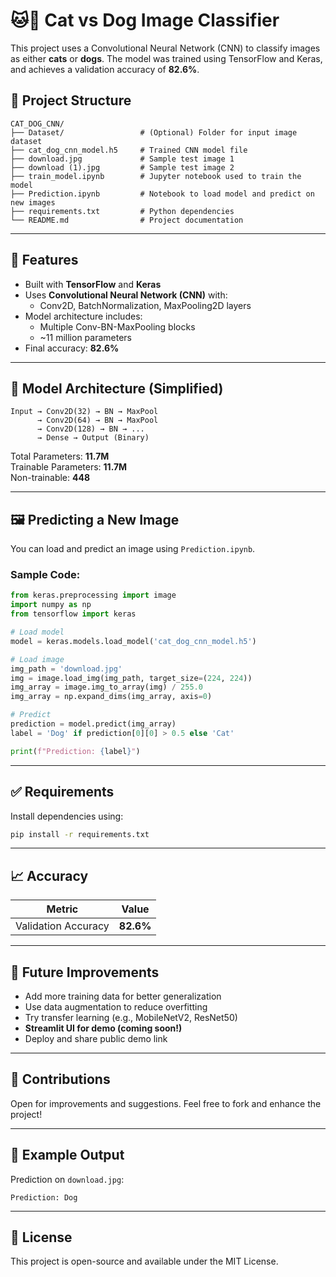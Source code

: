 # 🐱🐶 Cat vs Dog Image Classifier

This project uses a Convolutional Neural Network (CNN) to classify images as either **cats** or **dogs**. The model was trained using TensorFlow and Keras, and achieves a validation accuracy of **82.6%**.

## 📁 Project Structure

```
CAT_DOG_CNN/
├── Dataset/                 # (Optional) Folder for input image dataset
├── cat_dog_cnn_model.h5     # Trained CNN model file
├── download.jpg             # Sample test image 1
├── download (1).jpg         # Sample test image 2
├── train_model.ipynb        # Jupyter notebook used to train the model
├── Prediction.ipynb         # Notebook to load model and predict on new images
├── requirements.txt         # Python dependencies
└── README.md                # Project documentation
```

---

## 📌 Features

- Built with **TensorFlow** and **Keras**
- Uses **Convolutional Neural Network (CNN)** with:
  - Conv2D, BatchNormalization, MaxPooling2D layers
- Model architecture includes:
  - Multiple Conv-BN-MaxPooling blocks
  - ~11 million parameters
- Final accuracy: **82.6%**

---

## 🧠 Model Architecture (Simplified)

```
Input → Conv2D(32) → BN → MaxPool 
      → Conv2D(64) → BN → MaxPool 
      → Conv2D(128) → BN → ...
      → Dense → Output (Binary)
```

Total Parameters: **11.7M**  
Trainable Parameters: **11.7M**  
Non-trainable: **448**

---

## 🖼️ Predicting a New Image

You can load and predict an image using `Prediction.ipynb`.  

### Sample Code:
```python
from keras.preprocessing import image
import numpy as np
from tensorflow import keras

# Load model
model = keras.models.load_model('cat_dog_cnn_model.h5')

# Load image
img_path = 'download.jpg'
img = image.load_img(img_path, target_size=(224, 224))
img_array = image.img_to_array(img) / 255.0
img_array = np.expand_dims(img_array, axis=0)

# Predict
prediction = model.predict(img_array)
label = 'Dog' if prediction[0][0] > 0.5 else 'Cat'

print(f"Prediction: {label}")
```

---

## ✅ Requirements

Install dependencies using:
```bash
pip install -r requirements.txt
```

---

## 📈 Accuracy

| Metric             | Value     |
|--------------------|-----------|
| Validation Accuracy| **82.6%** |

---

## 🚀 Future Improvements

- Add more training data for better generalization
- Use data augmentation to reduce overfitting
- Try transfer learning (e.g., MobileNetV2, ResNet50)
- **Streamlit UI for demo (coming soon!)**
- Deploy and share public demo link

---

## 🤝 Contributions

Open for improvements and suggestions. Feel free to fork and enhance the project!

---

## 📸 Example Output

Prediction on `download.jpg`:
```
Prediction: Dog
```

---

## 🧾 License

This project is open-source and available under the MIT License.
